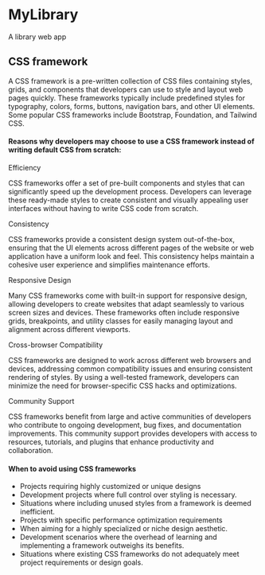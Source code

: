 # MyLibrary
A library web app 

## CSS framework

A CSS framework is a pre-written collection of CSS files containing styles, grids, and components that developers can use to style and layout web pages quickly. These frameworks typically include predefined styles for typography, colors, forms, buttons, navigation bars, and other UI elements. Some popular CSS frameworks include Bootstrap, Foundation, and Tailwind CSS.

#### Reasons why developers may choose to use a CSS framework instead of writing default CSS from scratch:

Efficiency

CSS frameworks offer a set of pre-built components and styles that can significantly speed up the development process. Developers can leverage these ready-made styles to create consistent and visually appealing user interfaces without having to write CSS code from scratch.

Consistency

CSS frameworks provide a consistent design system out-of-the-box, ensuring that the UI elements across different pages of the website or web application have a uniform look and feel. This consistency helps maintain a cohesive user experience and simplifies maintenance efforts.

Responsive Design

Many CSS frameworks come with built-in support for responsive design, allowing developers to create websites that adapt seamlessly to various screen sizes and devices. These frameworks often include responsive grids, breakpoints, and utility classes for easily managing layout and alignment across different viewports.

Cross-browser Compatibility

CSS frameworks are designed to work across different web browsers and devices, addressing common compatibility issues and ensuring consistent rendering of styles. By using a well-tested framework, developers can minimize the need for browser-specific CSS hacks and optimizations.

Community Support

CSS frameworks benefit from large and active communities of developers who contribute to ongoing development, bug fixes, and documentation improvements. This community support provides developers with access to resources, tutorials, and plugins that enhance productivity and collaboration.

#### When to avoid using CSS frameworks
* Projects requiring highly customized or unique designs
* Development projects where full control over styling is necessary.
* Situations where including unused styles from a framework is deemed inefficient.
* Projects with specific performance optimization requirements
* When aiming for a highly specialized or niche design aesthetic.
* Development scenarios where the overhead of learning and implementing a framework outweighs its benefits.
* Situations where existing CSS frameworks do not adequately meet project requirements or design goals.






